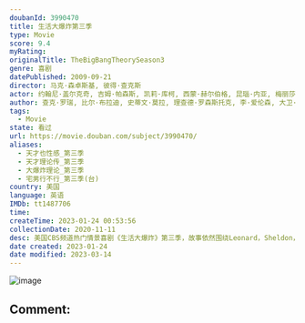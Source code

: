 ```yaml
---
doubanId: 3990470
title: 生活大爆炸第三季
type: Movie
score: 9.4
myRating: 
originalTitle: TheBigBangTheorySeason3
genre: 喜剧
datePublished: 2009-09-21
director: 马克·森卓斯基, 彼得·查克斯
actor: 约翰尼·盖尔克奇, 吉姆·帕森斯, 凯莉·库柯, 西蒙·赫尔伯格, 昆瑙·内亚, 梅丽莎·劳奇, 凯文·苏斯曼, 克里斯汀·芭伦斯基, 朱迪·格雷尔, 约书亚·马林纳, 威尔·惠顿, 翠西亚·希弗, 斯坦·李, 安迪·麦肯济, 雅德丽·史密斯, 丹妮卡·麦凯拉, 劳里·约翰逊, 史蒂文·元, 松村艾丽, 奥利弗·缪尔海德, 马伊姆·拜力克, 约翰·罗斯·鲍伊, 伊丽莎白·博古什, 劳里·梅特卡夫, 莎拉·吉尔伯特, 胡里奥·奥斯卡·门乔索, 刘易斯·布莱克, 扎克瑞·阿贝尔, undefined, 布莱恩·史密斯, 布莱恩·乔治, 卡洛儿·安·苏西, 史蒂夫·佩默, 凯缇·萨克霍夫
author: 查克·罗瑞, 比尔·布拉迪, 史蒂文·莫拉, 理查德·罗森斯托克, 李·爱伦森, 大卫·格奇, 吉姆·雷诺兹, 埃里克·卡普兰, 玛丽亚·法拉利, 史蒂夫·霍兰德
tags:
  - Movie
state: 看过
url: https://movie.douban.com/subject/3990470/
aliases:
  - 天才也性感_第三季
  - 天才理论传_第三季
  - 大爆炸理论_第三季
  - 宅男行不行_第三季(台)
country: 美国
language: 英语
IMDb: tt1487706
time: 
createTime: 2023-01-24 00:53:56
collectionDate: 2020-11-11
desc: 美国CBS频道热门情景喜剧《生活大爆炸》第三季，故事依然围绕Leonard，Sheldon，Howard和Raj四位可爱的物理天才，以及隔壁的金发美女Penny展开。本季最大突破是呆子Leonard和...
date created: 2023-01-24
date modified: 2023-03-14
---
```


![image](p1864616471.jpg)

Comment:
---
